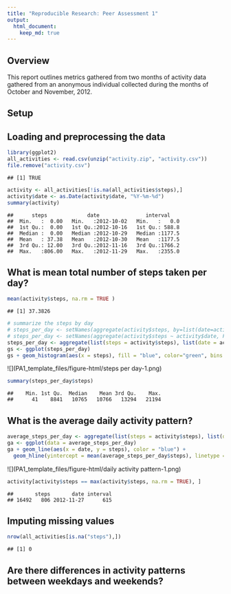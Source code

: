 ```yaml
---
title: "Reproducible Research: Peer Assessment 1"
output: 
  html_document:
    keep_md: true
---
```



## Overview

This report outlines metrics gathered from two months of activity data gathered from 
an anonymous individual collected during the months of October and November, 2012.

## Setup



## Loading and preprocessing the data



```r
library(ggplot2)
all_activities <- read.csv(unzip("activity.zip", "activity.csv"))
file.remove("activity.csv")
```

```
## [1] TRUE
```

```r
activity <- all_activities[!is.na(all_activities$steps),]
activity$date <- as.Date(activity$date, "%Y-%m-%d")
summary(activity)
```

```
##      steps             date               interval     
##  Min.   :  0.00   Min.   :2012-10-02   Min.   :   0.0  
##  1st Qu.:  0.00   1st Qu.:2012-10-16   1st Qu.: 588.8  
##  Median :  0.00   Median :2012-10-29   Median :1177.5  
##  Mean   : 37.38   Mean   :2012-10-30   Mean   :1177.5  
##  3rd Qu.: 12.00   3rd Qu.:2012-11-16   3rd Qu.:1766.2  
##  Max.   :806.00   Max.   :2012-11-29   Max.   :2355.0
```

## What is mean total number of steps taken per day?


```r
mean(activity$steps, na.rm = TRUE )
```

```
## [1] 37.3826
```


```r
# summarize the steps by day
# steps_per_day <- setNames(aggregate(activity$steps, by=list(date=activity$date), FUN=sum), c("date", "steps"))
# steps_per_day <- setNames(aggregate(activity$steps ~ activity$date, FUN=sum), c("date", "steps"))
steps_per_day <- aggregate(list(steps = activity$steps), list(date = activity$date), FUN=sum)
gs <- ggplot(steps_per_day)
gs + geom_histogram(aes(x = steps), fill = "blue", color="green", bins =25) + labs(x = "steps per day")
```

![](PA1_template_files/figure-html/steps per day-1.png)<!-- -->

```r
summary(steps_per_day$steps)
```

```
##    Min. 1st Qu.  Median    Mean 3rd Qu.    Max. 
##      41    8841   10765   10766   13294   21194
```

## What is the average daily activity pattern?


```r
average_steps_per_day <- aggregate(list(steps = activity$steps), list(date = activity$date), FUN=mean)
ga <- ggplot(data = average_steps_per_day)
ga + geom_line(aes(x = date, y = steps), color = "blue") + 
  geom_hline(yintercept = mean(average_steps_per_day$steps), linetype = "dotted")
```

![](PA1_template_files/figure-html/daily activity pattern-1.png)<!-- -->

```r
activity[activity$steps == max(activity$steps, na.rm = TRUE), ]
```

```
##       steps       date interval
## 16492   806 2012-11-27      615
```

## Imputing missing values


```r
nrow(all_activities[is.na("steps"),])
```

```
## [1] 0
```


## Are there differences in activity patterns between weekdays and weekends?
